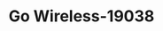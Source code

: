 ---
f_zip-code: 37849
f_state-code: TN
title: Go Wireless-19038
f_phone: 865-945-5566
f_city-only: Powell
f_address: 107 Edgemoor Road Powell
f_location-unique-id: '19038'
slug: go-wireless-19038
updated-on: '2024-05-30T13:46:58.046Z'
created-on: '2024-05-30T13:36:59.803Z'
published-on: '2024-05-30T13:54:32.469Z'
f_city-state: cms/city/powell-tn.md
f_company: cms/company/go-wireless.md
f_state: cms/state/tennessee.md
layout: '[payday-loan].html'
tags: payday-loan
---